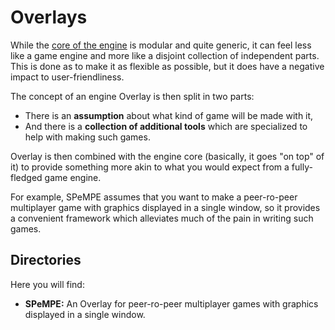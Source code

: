 # Overlays
While the [core of the engine](https://github.com/jbatnozic/Hobgoblin/tree/master/EngineCore) is modular and quite
generic, it can feel less like a game engine and more like a disjoint collection of independent parts. This is done
as to make it as flexible as possible, but it does have a negative impact to user-friendliness.

The concept of an engine Overlay is then split in two parts: 
- There is an **assumption** about what kind of game will be made with it, 
- And there is a **collection of additional tools** which are specialized to help with making such games.

Overlay is then combined with the engine core (basically, it goes "on top" of it) to provide something more akin to
what you would expect from a fully-fledged game engine.

For example, SPeMPE assumes that you want to make a peer-ro-peer multiplayer game with graphics displayed in a
single window, so it provides a convenient framework which alleviates much of the pain in writing such games.

## Directories
Here you will find:
- **SPeMPE:** An Overlay for peer-ro-peer multiplayer games with graphics displayed in a single window.